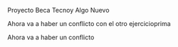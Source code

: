 Proyecto Beca Tecnoy 
Algo Nuevo

Ahora va a haber un conflicto con el otro ejercicioprima

Ahora va a haber un conflicto